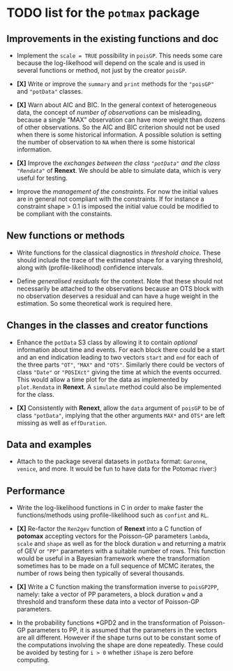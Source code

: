 # TODO list for the `potmax` package


## Improvements in the existing functions and doc

- Implement the `scale = TRUE` possibility in `poisGP`. This needs
  some care because the log-likelhood will depend on the scale and is
  used in several functions or method, not just by the creator
  `poisGP`.

- **[X]** Write or improve the `summary` and `print` methods for the
  `"poisGP"` and `"potData"` classes.

- **[X]** Warn about AIC and BIC. In the general context of
  heterogeneous data, the concept of *number of observations* can be
  misleading, because a single "MAX" observation can have more weight
  than dozens of other observations. So the AIC and BIC criterion
  should not be used when there is some historical information. A
  possible solution is setting the number of observation to `NA` when
  there is some historical information.

- **[X]** Improve the *exchanges between the class `"potData"` and the
  class `"Rendata"`*  of **Renext**. We should be able to simulate data,
  which is very useful for testing.

- Improve the *management of the constraints*. For now the initial
  values are in general not compliant with the constraints. If for
  instance a constraint shape > 0.1 is imposed the initial value
  could be modified to be compliant with the constaints.

## New functions or methods

- Write functions for the classical diagnostics in *threshold
  choice*. These should include the trace of the estimated shape for a
  varying threshold, along with (profile-likelihood) confidence
  intervals.

- Define *generalised residuals* for the context. Note that these
  should not necessarily be attached to the observations because an
  OTS block with no observation deserves a residual and can have a
  huge weight in the estimation. So some theoretical work is required
  here.

## Changes in the classes and creator functions

- Enhance the `potData` S3 class by allowing it to contain *optional*
  information about time and events. For each block there could be a
  start and an end indication leading to two vectors `start` and `end`
  for each of the three parts `"OT"`, `"MAX"` and `"OTS"`. Similarly
  there could be vectors of class `"Date"` or `"POSIXct"` giving the
  time at which the events occurred. This would allow a time plot for
  the data as implemented by `plot.Rendata` in **Renext**. A
  `simulate` method could also be implemented for the class.

- **[X]** Consistently with **Renext**, allow the `data` argument of
  `poisGP` to be of class `"potData"`, implying that the other
  arguments `MAX*` and `OTS*` are left missing as well as
  `effDuration`.

## Data and examples

- Attach to the package several datasets in `potData` format:
  `Garonne`, `venice`, and more. It would be fun to have data for the
  Potomac river:)

## Performance

- Write the log-likelihood functions in C in order to make faster the
  functions/methods using profile-likelihood such as `confint` and `RL`.

- **[X]** Re-factor the `Ren2gev` function of **Renext** into a C function of
  **potomax** accepting vectors for the Poisson-GP parameters `lambda`,
  `scale` and `shape` as well as for the block duration `w` and
  returning a matrix of GEV or `"PP"` parameters with a suitable number
  of rows. This function would be useful in a Bayesian framework where
  the transformation sometimes has to be made on a full sequence of MCMC
  iterates, the number of rows being then typically of several
  thousands.

- **[X]** Write a C function making the transformation inverse to `poisGP2PP`,
  namely: take a vector of PP parameters, a block duration `w` and a
  threshold and transform these data into a vector of Poisson-GP
  parameters.

- In the probability functions *GPD2 and in the transformation of
  Poisson-GP parameters to PP, it is assumed that the parameters in
  the vectors are all different. However if the shape turns out to be
  constant some of the computations involving the shape are done
  repeatedly. These could be avoided by testing for `i > 0` whether
  `iShape` is zero before computing.